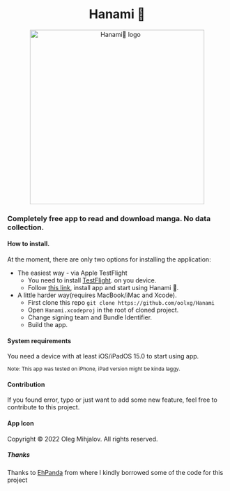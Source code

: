 
<h1 align="center">Hanami 🌸</h1>
<p align="center">
<img src="https://user-images.githubusercontent.com/44912908/209033176-52da7172-14e4-460b-a753-302015069f79.jpg" width="400" alt="Hanami🌸 logo"></img>
</p>

### Completely free app to read and download manga. No data collection.

#### How to install.

At the moment, there are only two options for installing the application:

*   The easiest way - via Apple TestFlight
    *  You need to install [TestFlight](https://apps.apple.com/jp/app/testflight/id899247664). on you device.
    *  Follow [this link](https://testflight.apple.com/join/VUPzZpkc), install app and start using Hanami 🌸.
*   A little harder way(requires MacBook/iMac and Xcode).
	* First clone this repo `git clone https://github.com/oolxg/Hanami` 
	* Open `Hanami.xcodeproj` in the root of cloned project.
	* Change signing team and Bundle Identifier.
	* Build the app. 
#### System requirements

You need a device with at least iOS/iPadOS 15.0 to start using app.

<sub>Note: This app was tested on iPhone, iPad version might be kinda laggy.</sub>

#### Contribution

If you found error, typo or just want to add some new feature, feel free to contribute to this project.

####  App Icon

Copyright © 2022 Oleg Mihjalov. All rights reserved.

##### Thanks
Thanks to [EhPanda](https://github.com/EhPanda-Team/EhPanda) from where I kindly borrowed some of the code for this project
